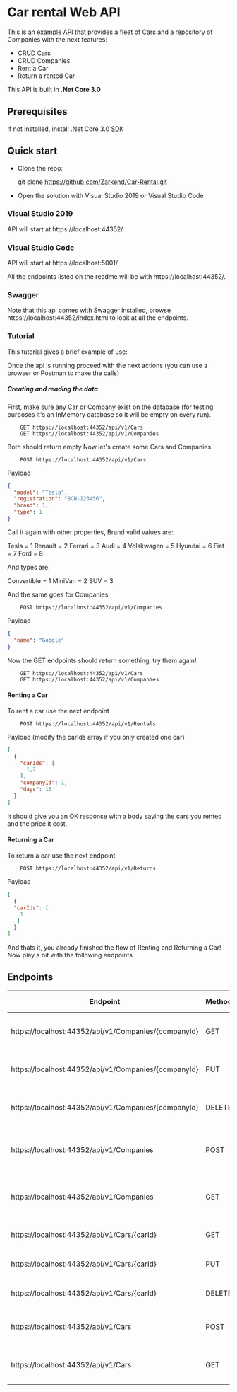 # Car rental Web API

This is an example API that provides a fleet of Cars and a repository of Companies with the next features:

* CRUD Cars
* CRUD Companies
* Rent a Car
* Return a rented Car 

This API is built in **.Net Core 3.0**

## Prerequisites

If not installed, install .Net Core 3.0 [SDK](https://dotnet.microsoft.com/download/thank-you/dotnet-sdk-3.0.100-windows-x64-installer)

## Quick start
* Clone the repo:
 

    git clone https://github.com/Zarkend/Car-Rental.git

* Open the solution with Visual Studio 2019 or Visual Studio Code

### Visual Studio 2019
API will start at https://localhost:44352/    

### Visual Studio Code
API will start at https://localhost:5001/    

All the endpoints listed on the readme will be with https://localhost:44352/.

### Swagger

Note that this api comes with Swagger installed, browse https://localhost:44352/index.html to look at all the endpoints.

### Tutorial

This tutorial gives a brief example of use:

Once the api is running proceed with the next actions (you can use a browser or Postman to make the calls)

##### Creating and reading the data
First, make sure any Car or Company exist on the database (for testing purposes it's an InMemory database so it will be empty on every run).

        GET https://localhost:44352/api/v1/Cars 
        GET https://localhost:44352/api/v1/Companies
        
Both should return empty
Now let's create some Cars and Companies

        POST https://localhost:44352/api/v1/Cars
Payload
```json
{
  "model": "Tesla",
  "registration": "BCN-123456",
  "brand": 1, 
  "type": 1
}
```

Call it again with other properties, Brand valid values are:

Tesla = 1
Renault = 2
Ferrari = 3
Audi = 4
Volskwagen = 5
Hyundai = 6
Fiat = 7
Ford = 8

And types are:

Convertible = 1
MiniVan = 2
SUV = 3

And the same goes for Companies

        POST https://localhost:44352/api/v1/Companies
Payload
```json
{
  "name": "Google"
}
```

Now the GET endpoints should return something, try them again!

        GET https://localhost:44352/api/v1/Cars 
        GET https://localhost:44352/api/v1/Companies

#### Renting a Car

To rent a car use the next endpoint

        POST https://localhost:44352/api/v1/Rentals 
Payload (modify the carIds array if you only created one car)
```json
[
  {
    "carIds": [
      1,2
    ],
    "companyId": 1,
    "days": 15
  }
]
```
It should give you an OK response with a body saying the cars you rented and the price it cost.

#### Returning a Car
To return a car use the next endpoint

        POST https://localhost:44352/api/v1/Returns 
Payload
```json
[
  {
  "carIds": [
    1
   ]
  }
]
```

And thats it, you already finished the flow of Renting and Returning a Car! Now play a bit with the following endpoints



## Endpoints

| Endpoint | Method  | Description | Parameter Type | Payload |
| ------ | ------ |------ |------ |------ |
| https://localhost:44352/api/v1/Companies/{companyId} | GET | Returns a company with Id companyId | Query | NO
| https://localhost:44352/api/v1/Companies/{companyId} | PUT | Update a company with Id companyId | Query | { "name":"string"}
| https://localhost:44352/api/v1/Companies/{companyId} | DELETE | Delete a company with Id companyId | Query | NO 
| https://localhost:44352/api/v1/Companies | POST | Create a company with the specified name | - | { "name":"string"}
| https://localhost:44352/api/v1/Companies | GET | Returns a list of companies of matching parameters | Query | NO
| https://localhost:44352/api/v1/Cars/{carId} | GET | Returns a car with Id carId | Query | NO
| https://localhost:44352/api/v1/Cars/{carId} | PUT | Update a car with Id carId | Query | { "name":"string"}
| https://localhost:44352/api/v1/Cars/{carId} | DELETE | Delete a car with Id carId | Query | NO 
| https://localhost:44352/api/v1/Cars | POST | Create a car with the specified parameters | - | { "name":"string"}
| https://localhost:44352/api/v1/Cars | GET | Returns a list of cars of matching parameters | Query | NO

